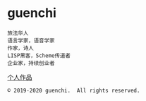 # guenchi

```
旅法华人
语言学家，语音学家
作家，诗人
LISP黑客，Scheme传道者
企业家，持续创业者
```

[个人作品](0x0000.md)



```
© 2019-2020 guenchi.  All rights reserved.
```